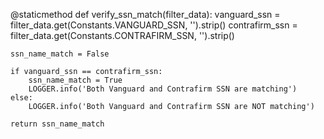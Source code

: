 @staticmethod
def verify_ssn_match(filter_data):
    vanguard_ssn = filter_data.get(Constants.VANGUARD_SSN, '').strip()
    contrafirm_ssn = filter_data.get(Constants.CONTRAFIRM_SSN, '').strip()

    ssn_name_match = False

    if vanguard_ssn == contrafirm_ssn:
        ssn_name_match = True
        LOGGER.info('Both Vanguard and Contrafirm SSN are matching')
    else:
        LOGGER.info('Both Vanguard and Contrafirm SSN are NOT matching')

    return ssn_name_match
